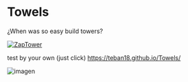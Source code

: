 # Towels

¿When was so easy build towers?

[![ZapTower](https://cdn3.emoji.gg/emojis/5658-zaptower.png)](https://emoji.gg/emoji/5658-zaptower)

test by your own (just click)
https://teban18.github.io/Towels/

![imagen](https://user-images.githubusercontent.com/44687875/211902022-36804c65-2cad-4e66-97f3-6673edcd5c83.png)
